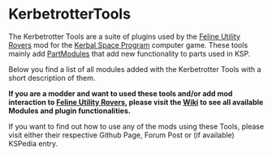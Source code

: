 # KerbetrotterTools

The Kerbetrotter Tools are a suite of plugins used by the [Feline Utility Rovers](https://github.com/Nils277/FelineUtilityRovers) mod for the [Kerbal Space Program](https://www.kerbalspaceprogram.com) computer game.
These tools mainly add [PartModules](https://wiki.kerbalspaceprogram.com/wiki/CFG_File_Documentation#MODULES) that add new functionality to parts used in KSP.

Below you find a list of all modules added with the Kerbetrotter Tools with a short description of them.

**If you are a modder and want to used these tools and/or add mod interaction to [Feline Utility Rovers](https://github.com/Nils277/FelineUtilityRovers), please visit the [Wiki](https://github.com/Nils277/KerbetrotterTools/wiki) to see all available Modules and plugin functionalities.**

If you want to find out how to use any of the mods using these Tools, please visit either their respective Github Page, Forum Post or (if available) KSPedia entry.

